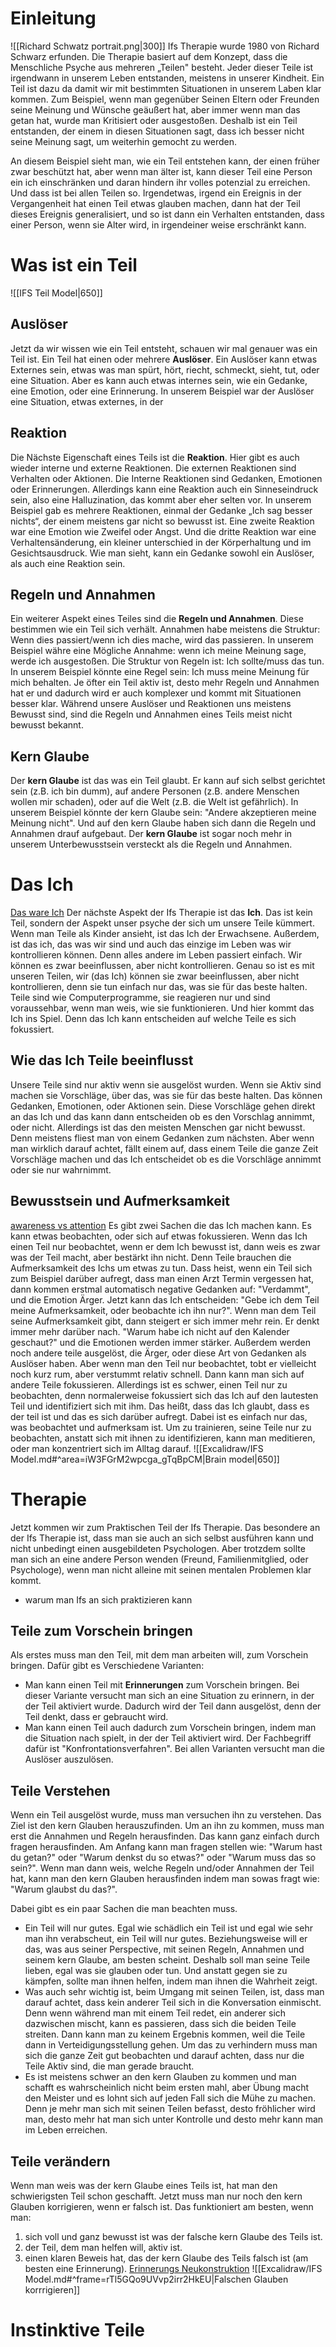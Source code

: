 # Einleitung
![[Richard Schwatz portrait.png|300]]
Ifs Therapie wurde 1980 von Richard Schwarz erfunden. Die Therapie basiert auf dem Konzept, dass die Menschliche Psyche aus mehreren „Teilen" besteht. Jeder dieser Teile ist irgendwann in unserem Leben entstanden, meistens in unserer Kindheit. Ein Teil ist dazu da damit wir mit bestimmten Situationen in unserem Laben klar kommen. Zum Beispiel, wenn man gegenüber Seinen Eltern oder Freunden seine Meinung und Wünsche geäußert hat, aber immer wenn man das getan hat, wurde man Kritisiert oder ausgestoßen. Deshalb ist ein Teil entstanden, der einem in diesen Situationen sagt, dass ich besser nicht seine Meinung sagt, um weiterhin gemocht zu werden.

An diesem Beispiel sieht man, wie ein Teil entstehen kann, der einen früher zwar beschützt hat, aber wenn man älter ist, kann dieser Teil eine Person ein ich einschränken und daran hindern ihr volles potenzial zu erreichen.
Und dass ist bei allen Teilen so. Irgendetwas, irgend ein Ereignis in der Vergangenheit hat einen Teil etwas glauben machen, dann hat der Teil dieses Ereignis generalisiert, und so ist dann ein Verhalten entstanden, dass einer Person, wenn sie Alter wird, in irgendeiner weise erschränkt kann.
# Was ist ein Teil
![[IFS Teil Model|650]]
## Auslöser
Jetzt da wir wissen wie ein Teil entsteht, schauen wir mal genauer was ein Teil ist. Ein Teil hat einen oder mehrere **Auslöser**. Ein Auslöser kann etwas Externes sein, etwas was man spürt, hört, riecht, schmeckt, sieht, tut, oder eine Situation. Aber es kann auch etwas internes sein, wie ein Gedanke, eine Emotion, oder eine Erinnerung. In unserem Beispiel war der Auslöser eine Situation, etwas externes, in der
## Reaktion
Die Nächste Eigenschaft eines Teils ist die **Reaktion**. Hier gibt es auch wieder interne und externe Reaktionen. Die externen Reaktionen sind Verhalten oder Aktionen. Die Interne Reaktionen sind Gedanken, Emotionen oder Erinnerungen. Allerdings kann eine Reaktion auch ein Sinneseindruck sein, also eine Halluzination, das kommt aber eher selten vor. In unserem Beispiel gab es mehrere Reaktionen, einmal der Gedanke „Ich sag besser nichts“, der einem meistens gar nicht so bewusst ist. Eine zweite Reaktion war eine Emotion wie Zweifel oder Angst. Und die dritte Reaktion war eine Verhaltensänderung, ein kleiner unterschied in der Körperhaltung und im Gesichtsausdruck. Wie man sieht, kann ein Gedanke sowohl ein Auslöser, als auch eine Reaktion sein.
## Regeln und Annahmen
Ein weiterer Aspekt eines Teiles sind die **Regeln und Annahmen**. Diese bestimmen wie ein Teil sich verhält. Annahmen habe meistens die Struktur: Wenn dies passiert/wenn ich dies mache, wird das passieren. In unserem Beispiel währe eine Mögliche Annahme: wenn ich meine Meinung sage, werde ich ausgestoßen. 
Die Struktur von Regeln ist: Ich sollte/muss das tun. In unserem Beispiel könnte eine Regel sein: Ich muss meine Meinung für mich behalten.
Je öfter ein Teil aktiv ist, desto mehr Regeln und Annahmen hat er und dadurch wird er auch komplexer und kommt mit Situationen besser klar. Während unsere Auslöser und Reaktionen uns meistens Bewusst sind, sind die Regeln und Annahmen eines Teils meist nicht bewusst bekannt. 
## Kern Glaube
Der **kern Glaube** ist das was ein Teil glaubt. Er kann auf sich selbst gerichtet sein (z.B. ich bin dumm), auf andere Personen (z.B. andere Menschen wollen mir schaden), oder auf die Welt (z.B. die Welt ist gefährlich). In unserem Beispiel könnte der kern Glaube sein: "Andere akzeptieren meine Meinung nicht". Und auf den kern Glaube haben sich dann die Regeln und Annahmen drauf aufgebaut. Der **kern Glaube** ist sogar noch mehr in unserem Unterbewusstsein versteckt als die Regeln und Annahmen.
# Das Ich
[Das ware Ich](https://youtu.be/3bNHkg4ZPpA?si=op-axxeRfuqbGTNs)
Der nächste Aspekt der Ifs Therapie ist das **Ich**. Das ist kein Teil, sondern der Aspekt unser psyche der sich um unsere Teile kümmert. Wenn man Teile als Kinder ansieht, ist das Ich der Erwachsene. Außerdem, ist das ich, das was wir sind und auch das einzige im Leben was wir kontrollieren können. Denn alles andere im Leben passiert einfach. Wir können es zwar beeinflussen, aber nicht kontrollieren. Genau so ist es mit unseren Teilen, wir (das Ich) können sie zwar beeinflussen, aber nicht kontrollieren, denn sie tun einfach nur das, was sie für das beste halten. Teile sind wie Computerprogramme, sie reagieren nur und sind voraussehbar, wenn man weis, wie sie funktionieren. Und hier kommt das Ich ins Spiel. Denn das Ich kann entscheiden auf welche Teile es sich fokussiert.
## Wie das Ich Teile beeinflusst
Unsere Teile sind nur aktiv wenn sie ausgelöst wurden. Wenn sie Aktiv sind machen sie Vorschläge, über das, was sie für das beste halten. Das können Gedanken, Emotionen, oder Aktionen sein. Diese Vorschläge gehen direkt an das Ich und das kann dann entscheiden ob es den Vorschlag annimmt, oder nicht. Allerdings ist das den meisten Menschen gar nicht bewusst. Denn meistens fliest man von einem Gedanken zum nächsten. Aber wenn man wirklich darauf achtet, fällt einem auf, dass einem Teile die ganze Zeit Vorschläge machen und das Ich entscheidet ob es die Vorschläge annimmt oder sie nur wahrnimmt.
## Bewusstsein und Aufmerksamkeit
[awareness vs attention](https://www.youtube.com/watch?v=_P-szUcfbMc&pp=ygUnYXdhcmVuZXNzIHZzIGNvbnNjaW91c25lc3MgcnVwZXJ0IHNwaXJh)
Es gibt zwei Sachen die das Ich machen kann. Es kann etwas beobachten, oder sich auf etwas fokussieren. Wenn das Ich einen Teil nur beobachtet, wenn er dem Ich bewusst ist, dann weis es zwar was der Teil macht, aber bestärkt ihn nicht. Denn Teile brauchen die Aufmerksamkeit des Ichs um etwas zu tun. 
Dass heist, wenn ein Teil sich zum Beispiel darüber aufregt, dass man einen Arzt Termin vergessen hat, dann kommen erstmal automatisch negative Gedanken auf: "Verdammt", und die Emotion Ärger. Jetzt kann das Ich entscheiden: "Gebe ich dem Teil meine Aufmerksamkeit, oder beobachte ich ihn nur?".  Wenn man dem Teil seine Aufmerksamkeit gibt, dann steigert er sich immer mehr rein. Er denkt immer mehr darüber nach. "Warum habe ich nicht auf den Kalender geschaut?" und die Emotionen werden immer stärker. Außerdem werden noch andere teile ausgelöst, die Ärger, oder diese Art von Gedanken als Auslöser haben. Aber wenn man den Teil nur beobachtet, tobt er vielleicht noch kurz rum, aber verstummt relativ schnell. Dann kann man sich auf andere Teile fokussieren. 
Allerdings ist es schwer, einen Teil nur zu beobachten, denn normalerweise fokussiert sich das Ich auf den lautesten Teil und identifiziert sich mit ihm. Das heißt, dass das Ich glaubt, dass es der teil ist und das es sich darüber aufregt. Dabei ist es einfach nur das, was beobachtet und aufmerksam ist.
Um zu trainieren, seine Teile nur zu beobachten, anstatt sich mit ihnen zu identifizieren, kann man meditieren, oder man konzentriert sich im Alltag darauf.
![[Excalidraw/IFS Model.md#^area=iW3FGrM2wpcga_gTqBpCM|Brain model|650]]
 
# Therapie
Jetzt kommen wir zum Praktischen Teil der Ifs Therapie. Das besondere an der Ifs Therapie ist, dass man sie auch an sich selbst ausführen kann und nicht unbedingt einen ausgebildeten Psychologen. Aber trotzdem sollte man sich an eine andere Person wenden (Freund, Familienmitglied, oder Psychologe), wenn man nicht alleine mit seinen mentalen Problemen klar kommt. 
- warum man Ifs an sich praktizieren kann
## Teile zum Vorschein bringen
Als erstes muss man den Teil, mit dem man arbeiten will, zum Vorschein bringen. Dafür gibt es Verschiedene Varianten:
- Man kann einen Teil mit **Erinnerungen** zum Vorschein bringen. Bei dieser Variante versucht man sich an eine Situation zu erinnern, in der der Teil aktiviert wurde. Dadurch wird der Teil dann ausgelöst, denn der Teil denkt, dass er gebraucht wird.
- Man kann einen Teil auch dadurch zum Vorschein bringen, indem man die Situation nach spielt, in der der Teil aktiviert wird. Der Fachbegriff dafür ist "Konfrontationsverfahren".
Bei allen Varianten versucht man die Auslöser auszulösen.
## Teile Verstehen
Wenn ein Teil ausgelöst wurde, muss man versuchen ihn zu verstehen. Das Ziel ist den kern Glauben herauszufinden. Um an ihn zu kommen, muss man erst die Annahmen und Regeln herausfinden. Das kann ganz einfach durch fragen herausfinden. Am Anfang kann man fragen stellen wie: "Warum hast du getan?" oder "Warum denkst du so etwas?" oder "Warum muss das so sein?". Wenn man dann weis, welche Regeln und/oder Annahmen der Teil hat, kann man den kern Glauben herausfinden indem man sowas fragt wie: "Warum glaubst du das?". 

Dabei gibt es ein paar Sachen die man beachten muss.
- Ein Teil will nur gutes. Egal wie schädlich ein Teil ist und egal wie sehr man ihn verabscheut, ein Teil will nur gutes. Beziehungsweise will er das, was aus seiner Perspective, mit seinen Regeln, Annahmen und seinem kern Glaube, am besten scheint. Deshalb soll man seine Teile lieben, egal was sie glauben oder tun. Und anstatt gegen sie zu kämpfen, sollte man ihnen helfen, indem man ihnen die Wahrheit zeigt.
- Was auch sehr wichtig ist, beim Umgang mit seinen Teilen, ist, dass man darauf achtet, dass kein anderer Teil sich in die Konversation einmischt. Denn wenn während man mit einem Teil redet, ein anderer sich dazwischen mischt, kann es passieren, dass sich die beiden Teile streiten. Dann kann man zu keinem Ergebnis kommen, weil die Teile dann in Verteidigungsstellung gehen. Um das zu verhindern muss man sich die ganze Zeit gut beobachten und darauf achten, dass nur die Teile Aktiv sind, die man gerade braucht.
- Es ist meistens schwer an den kern Glauben zu kommen und man schafft es wahrscheinlich nicht beim ersten mahl, aber Übung macht den Meister und es lohnt sich auf jeden Fall sich die Mühe zu machen. Denn je mehr man sich mit seinen Teilen befasst, desto fröhlicher wird man, desto mehr hat man sich unter Kontrolle und desto mehr kann man im Leben erreichen. 
## Teile verändern
Wenn man weis was der kern Glaube eines Teils ist, hat man den schwierigsten Teil schon geschafft. Jetzt muss man nur noch den kern Glauben korrigieren, wenn er falsch ist. Das funktioniert am besten, wenn man:
1. sich voll und ganz bewusst ist was der falsche kern Glaube des Teils ist.
2. der Teil, dem man helfen will, aktiv ist.
3. einen klaren Beweis hat, das der kern Glaube des Teils falsch ist (am besten eine Erinnerung).
[Erinnerungs Neukonstruktion](https://youtu.be/PWfpLtgxDi4?si=QHYjCpho2OlrE5cT)
![[Excalidraw/IFS Model.md#^frame=rTl5GQo9UVvp2irr2HkEU|Falschen Glauben korrrigieren]]
# Instinktive Teile